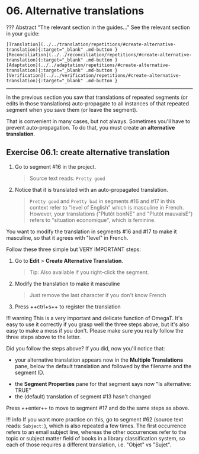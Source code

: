 # 06. Alternative translations

<!-- prettier-ignore -->
??? Abstract "The relevant section in the guides..."
    See the relevant section in your guide:

    [Translation](../../translation/repetitions/#create-alternative-translation){:target="_blank" .md-button }
    [Reconciliation](../../reconciliation/repetitions/#create-alternative-translation){:target="_blank" .md-button }
    [Adaptation](../../adaptation/repetitions/#create-alternative-translation){:target="_blank" .md-button }
    [Verification](../../verification/repetitions/#create-alternative-translation){:target="_blank" .md-button }

---

In the previous section you saw that translations of repeated segments (or edits in those translations) auto-propagate to all instances of that repeated segment when you save them (or leave the segment).

That is convenient in many cases, but not always. Sometimes you'll have to prevent auto-propagation. To do that, you must create an **alternative translation**.

## Exercise 06.1: create alternative translation

1. Go to segment #16 in the project.

   > Source text reads: `Pretty good`

2. Notice that it is translated with an auto-propagated translation.

   > `Pretty good` and `Pretty bad` in segments #16 and #17 in this context refer to "level of English" which is masculine in French. However, your translations ("Plutôt bonNE" and "Plutôt mauvaisE") refers to "situation economique", which is feminine.

You want to modify the translation in segments #16 and #17 to make it masculine, so that it agrees with "level" in French.

Follow these three simple but VERY IMPORTANT steps:

1. Go to **Edit** > **Create Alternative Translation**.

   > Tip: Also available if you right-click the segment.

2. Modify the translation to make it masculine

   > Just remove the last character if you don't know French

3. Press ++ctrl+s++ to register the translation

<!-- prettier-ignore -->
!!! warning
    This is a very important and delicate function of OmegaT. It's easy to use it correctly if you grasp well the three steps above, but it's also easy to make a mess if you don't. Please make sure you really follow the three steps above to the letter.

Did you follow the steps above? If you did, now you'll notice that:

- your alternative translation appears now in the **Multiple Translations** pane, below the default translation and followed by the filename and the segment ID.
<!-- @todo: confirm the |filename will be there -->
- the **Segment Properties** pane for that segment says now "Is alternative: TRUE"
- the (default) translation of segment #13 hasn't changed

Press ++enter++ to move to segment #17 and do the same steps as above.

<!-- prettier-ignore -->
!!! info
    If you want more practice on this, go to segment #62 (source text reads: `Subject:`), which is also repeated a few times. The first occurrence refers to an email subject line, whereas the other occurrences refer to the topic or subject matter field of books in a library classification system, so each of those requires a different translation, i.e. "Objet" vs "Sujet".

